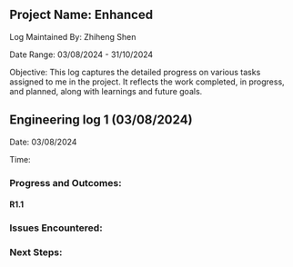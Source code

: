 ## Project Name: Enhanced
Log Maintained By: Zhiheng Shen

Date Range: 03/08/2024 - 31/10/2024 

Objective: 
This log captures the detailed progress on various tasks assigned to me in the project. 
It reflects the work completed, in progress, and planned, along with learnings and future goals. 




## Engineering log 1 (03/08/2024)
Date: 03/08/2024

Time: 

### Progress and Outcomes: 

#### R1.1  

### Issues Encountered:

### Next Steps: